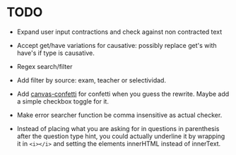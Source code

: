# TODO

- Expand user input contractions and check against non contracted text

- Accept get/have variations for causative: possibly replace get's with have's if type is causative.

- Regex search/filter

- Add filter by source: exam, teacher or selectividad.

- Add [canvas-confetti](https://www.npmjs.com/package/canvas-confetti/v/1.0.0) for confetti when you guess the rewrite. Maybe add a simple checkbox toggle for it.

- Make error searcher function be comma insensitive as actual checker.

- Instead of placing what you are asking for in questions in parenthesis after the question type hint, you could actually underline it by wrapping it in `<i></i>` and setting the elements innerHTML instead of innerText.

